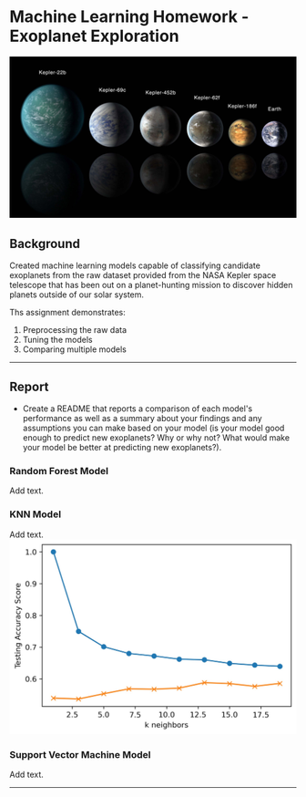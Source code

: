 # Machine Learning Homework - Exoplanet Exploration

![exoplanets.jpg](Images/exoplanets.jpg)


## Background

Created machine learning models capable of classifying candidate exoplanets from the raw dataset provided from the NASA Kepler space telescope that has been out on a planet-hunting mission to discover hidden planets outside of our solar system.

Ths assignment demonstrates:

1. Preprocessing the raw data
2. Tuning the models
3. Comparing multiple models

- - -


## Report

* Create a README that reports a comparison of each model's performance as well as a summary about your findings and any assumptions you can make based on your model (is your model good enough to predict new exoplanets? Why or why not? What would make your model be better at predicting new exoplanets?).

### Random Forest Model
Add text.

### KNN Model
Add text.
![KNN model](Images/knn.jpg)


### Support Vector Machine Model
Add text.
- - -

